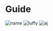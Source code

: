# Guide
![name](https://user-images.githubusercontent.com/92838419/146384684-4ec248ac-9f25-4b7a-b54f-2426960137bd.gif)
![luffy](https://user-images.githubusercontent.com/92838419/146385451-1a2acebc-a6ae-4593-aa45-c63ce1d59a61.jpg)
![aj](https://user-images.githubusercontent.com/92838419/146385595-a760e018-072d-4eed-8732-a8b81173670f.jpg)
